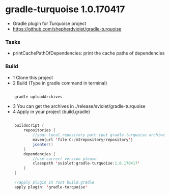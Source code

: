 # gradle-turquoise 1.0.170417
* Gradle plugin for Turquoise project
* https://github.com/shepherdviolet/gradle-turquoise

### Tasks
* printCachePathOfDependencies: print the cache paths of dependencies

### Build
* 1 Clone this project
* 2 Build (Type in gradle command in terminal)
```java

    gradle uploadArchives

```
* 3 You can get the archives in ./release/sviolet/gradle-turquoise
* 4 Apply in your project (build.gradle)
```java

    buildscript {
        repositories {
            //your local repository path (put gradle-turquoise archive in it)
            maven{url 'file:C:/m2repository/repository'}
            jcenter()
        }
        dependencies {
            //use correct version please
            classpath 'sviolet:gradle-turquoise:1.0.170417'
        }
    }
    
    //apply plugin in root build.gradle
    apply plugin: 'gradle-turquoise'

```